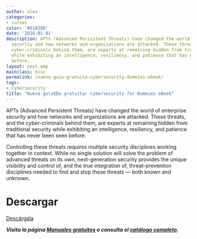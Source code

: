 ```yaml
---
author: alex
categories:
- cursos
color: '#61B38D'
date: '2016-01-01'
description: APTs (Advanced Persistent Threats) have changed the world of enterprise
  security and how networks and organizations are attacked. These threats, and the
  cyber-criminals behind them, are experts at remaining hidden from traditional security
  while exhibiting an intelligence, resiliency, and patience that has never been seen
  before.
layout: post.amp
mainclass: misc
permalink: /nueva-guia-gratuita-cybersecurity-dummies-ebook/
tags:
- Cybersecurity
title: "Nueva gu\xEDa gratuita: Cybersecurity for Dummies eBook"
---
```


<figure>
<amp-img on="tap:lightbox1" role="button" tabindex="0" layout="responsive" src="/img/2015/01/Nueva-guía-gratuita-Cybersecurity-for-Dummies-eBook.jpg" alt="Nueva guía gratuita: Cybersecurity for Dummies eBook" width="591px" height="914px" />
</figure>

APTs (Advanced Persistent Threats) have changed the world of enterprise security and how networks and organizations are attacked. These threats, and the cyber-criminals behind them, are experts at remaining hidden from traditional security while exhibiting an intelligence, resiliency, and patience that has never been seen before.

Controlling these threats requires multiple security disciplines working together in context. While no single solution will solve the problem of advanced threats on its own, next-generation security provides the unique visibility and control of, and the true integration of, threat-prevention disciplines needed to find and stop these threats — both known and unknown.

# Descargar

<div class="button-post">
<a href="http://bashyc-blogspot.tradepub.com/c/pubRD.mpl?sr=oc&_t=oc:&qf=w_palo12" target="_blank" class="wi-button style-3">Descárgala<i class="icon-download icon-2x"></i></a>
</div>

***Visita la página [Manuales gratuitos][2] o consulta el [catálogo completo][3].***

 [2]: https://elbauldelprogramador.com/manuales-gratuitos/
 [3]: http://elbauldelprogramador.tradepub.com/category/information-technology/1207/ "Catálogo completo de Guías gratuítas "